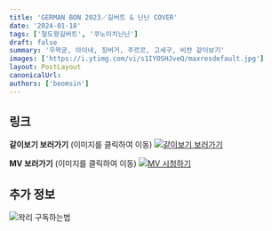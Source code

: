 ```yaml
---
title: 'GERMAN BON 2023／길버트 & 닌닌 COVER'
date: '2024-01-18'
tags: ['철도왕길버트', '쿠노이치닌닌']
draft: false
summary: '우왁굳, 아이네, 징버거, 주르르, 고세구, 비챤 같이보기'
images: ['https://i.ytimg.com/vi/s1IYOSHJveQ/maxresdefault.jpg']
layout: PostLayout
canonicalUrl:
authors: ['beomsin']
---
```


## 링크

**같이보기 보러가기** (이미지를 클릭하여 이동)
[![같이보기 보러가기](https://cdn.discordapp.com/attachments/1136601898116464710/1137050327938506852/logo.png)](https://cafe.naver.com/steamindiegame/14541526)

**MV 보러가기** (이미지를 클릭하여 이동)
[![MV 시청하기](https://i.ytimg.com/vi/s1IYOSHJveQ/maxresdefault.jpg)](https://youtu.be/s1IYOSHJveQ)

## 추가 정보

![왁리 구독하는법](https://cdn.discordapp.com/attachments/1136601898116464710/1137049857136267374/--2cut.gif)
